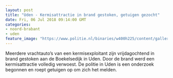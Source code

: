 ```yaml
---
layout: post
title: "Uden - Kermisattractie in brand gestoken, getuigen gezocht"
date: Fri, 06 Jul 2018 09:14:00 GMT
categories: 
- noord-brabant 
- uden 
feature_image: "https://www.politie.nl/binaries/w400h225/content/gallery/politie/nieuws/2018/juli/09-ob/kermisuden.jpg"
---
```


Meerdere vrachtauto’s van een kermisexploitant zijn vrijdagochtend in brand gestoken aan de Boekelsedijk in Uden. Door de brand werd een kermisattractie volledig verwoest. De politie in Uden is een onderzoek begonnen en roept getuigen op om zich het melden.
